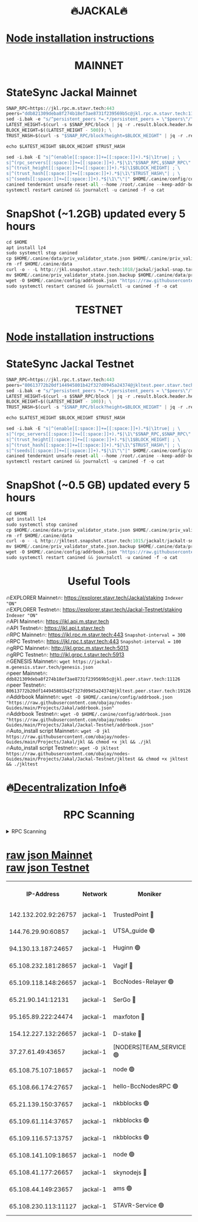 <h1 align="center"> 🔥JACKAL🔥</h1>

[Node installation instructions](https://github.com/obajay/nodes-Guides/tree/main/Projects/Jakal)
=

<h1 align="center"> MAINNET</h1>

# StateSync Jackal Mainnet
```python
SNAP_RPC=https://jkl.rpc.m.stavr.tech:443
peers="ddb821309deba8f274b18ef3ae8731f239569b5c@jkl.rpc.m.stavr.tech:11126"
sed -i.bak -e "s/^persistent_peers *=.*/persistent_peers = \"$peers\"/" $HOME/.canine/config/config.toml
LATEST_HEIGHT=$(curl -s $SNAP_RPC/block | jq -r .result.block.header.height); \
BLOCK_HEIGHT=$((LATEST_HEIGHT - 500)); \
TRUST_HASH=$(curl -s "$SNAP_RPC/block?height=$BLOCK_HEIGHT" | jq -r .result.block_id.hash)

echo $LATEST_HEIGHT $BLOCK_HEIGHT $TRUST_HASH

sed -i.bak -E "s|^(enable[[:space:]]+=[[:space:]]+).*$|\1true| ; \
s|^(rpc_servers[[:space:]]+=[[:space:]]+).*$|\1\"$SNAP_RPC,$SNAP_RPC\"| ; \
s|^(trust_height[[:space:]]+=[[:space:]]+).*$|\1$BLOCK_HEIGHT| ; \
s|^(trust_hash[[:space:]]+=[[:space:]]+).*$|\1\"$TRUST_HASH\"| ; \
s|^(seeds[[:space:]]+=[[:space:]]+).*$|\1\"\"|" $HOME/.canine/config/config.toml
canined tendermint unsafe-reset-all --home /root/.canine --keep-addr-book
systemctl restart canined && journalctl -u canined -f -o cat
```
# SnapShot (~1.2GB) updated every 5 hours
```python
cd $HOME
apt install lz4
sudo systemctl stop canined
cp $HOME/.canine/data/priv_validator_state.json $HOME/.canine/priv_validator_state.json.backup
rm -rf $HOME/.canine/data
curl -o - -L http://jkl.snapshot.stavr.tech:1018/jackal/jackal-snap.tar.lz4 | lz4 -c -d - | tar -x -C $HOME/.canine --strip-components 2
mv $HOME/.canine/priv_validator_state.json.backup $HOME/.canine/data/priv_validator_state.json
wget -O $HOME/.canine/config/addrbook.json "https://raw.githubusercontent.com/obajay/nodes-Guides/main/Projects/Jakal/addrbook.json"
sudo systemctl restart canined && journalctl -u canined -f -o cat
```

<h1 align="center"> TESTNET</h1>

[Node installation instructions](https://github.com/obajay/nodes-Guides/tree/main/Projects/Jakal/Jackal-Testnet)
=

# StateSync Jackal Testnet
```python
SNAP_RPC=https://jkl.rpc.t.stavr.tech:443
peers="80613772b20df144945801b42f327d0945a24374@jkltest.peer.stavr.tech:19126"
sed -i.bak -e "s/^persistent_peers *=.*/persistent_peers = \"$peers\"/" $HOME/.canine/config/config.toml
LATEST_HEIGHT=$(curl -s $SNAP_RPC/block | jq -r .result.block.header.height); \
BLOCK_HEIGHT=$((LATEST_HEIGHT - 100)); \
TRUST_HASH=$(curl -s "$SNAP_RPC/block?height=$BLOCK_HEIGHT" | jq -r .result.block_id.hash)

echo $LATEST_HEIGHT $BLOCK_HEIGHT $TRUST_HASH

sed -i.bak -E "s|^(enable[[:space:]]+=[[:space:]]+).*$|\1true| ; \
s|^(rpc_servers[[:space:]]+=[[:space:]]+).*$|\1\"$SNAP_RPC,$SNAP_RPC\"| ; \
s|^(trust_height[[:space:]]+=[[:space:]]+).*$|\1$BLOCK_HEIGHT| ; \
s|^(trust_hash[[:space:]]+=[[:space:]]+).*$|\1\"$TRUST_HASH\"| ; \
s|^(seeds[[:space:]]+=[[:space:]]+).*$|\1\"\"|" $HOME/.canine/config/config.toml
canined tendermint unsafe-reset-all --home /root/.canine --keep-addr-book
systemctl restart canined && journalctl -u canined -f -o cat
```
# SnapShot (~0.5 GB) updated every 5 hours
```python
cd $HOME
apt install lz4
sudo systemctl stop canined
cp $HOME/.canine/data/priv_validator_state.json $HOME/.canine/priv_validator_state.json.backup
rm -rf $HOME/.canine/data
curl -o - -L http://jkltest.snapshot.stavr.tech:1015/jackalt/jackalt-snap.tar.lz4 | lz4 -c -d - | tar -x -C $HOME/.canine --strip-components 2
mv $HOME/.canine/priv_validator_state.json.backup $HOME/.canine/data/priv_validator_state.json
wget -O $HOME/.canine/config/addrbook.json "https://raw.githubusercontent.com/obajay/nodes-Guides/main/Projects/Jakal/Jackal-Testnet/addrbook.json"
sudo systemctl restart canined && journalctl -u canined -f -o cat
```

 <h1 align="center"> Useful Tools</h1>

🔥EXPLORER Mainnet🔥:      https://explorer.stavr.tech/Jackal/staking		        `Indexer "ON"` \
🔥EXPLORER Testnet🔥:      https://explorer.stavr.tech/Jackal-Testnet/staking     `Indexer "ON"` \
🔥API Mainnet🔥: 			 		 https://jkl.api.m.stavr.tech \
🔥API Testnet🔥: 			 		 https://jkl.api.t.stavr.tech \
🔥RPC Mainnet🔥:           https://jkl.rpc.m.stavr.tech:443              `Snapshot-interval = 300` \
🔥RPC Testnet🔥:           https://jkl.rpc.t.stavr.tech:443              `Snapshot-interval = 100` \
🔥gRPC Mainnet🔥:          http://jkl.grpc.m.stavr.tech:5013 \
🔥gRPC Testnet🔥:          http://jkl.grpc.t.stavr.tech:5913 \
🔥GENESIS Mainnet🔥:    `wget https://jackal-m.genesis.stavr.tech/genesis.json` \
🔥peer Mainnet🔥:					 `ddb821309deba8f274b18ef3ae8731f239569b5c@jkl.peer.stavr.tech:11126` \
🔥peer Testnet🔥:					 `80613772b20df144945801b42f327d0945a24374@jkltest.peer.stavr.tech:19126` \
🔥Addrbook Mainnet🔥:    ```wget -O $HOME/.canine/config/addrbook.json "https://raw.githubusercontent.com/obajay/nodes-Guides/main/Projects/Jakal/addrbook.json"``` \
🔥Addrbook Testnet🔥:    ```wget -O $HOME/.canine/config/addrbook.json "https://raw.githubusercontent.com/obajay/nodes-Guides/main/Projects/Jakal/Jackal-Testnet/addrbook.json"``` \
🔥Auto_install script Mainnet🔥: ```wget -O jkl https://raw.githubusercontent.com/obajay/nodes-Guides/main/Projects/Jakal/jkl && chmod +x jkl && ./jkl``` \
🔥Auto_install script Testnet🔥: ```wget -O jkltest https://raw.githubusercontent.com/obajay/nodes-Guides/main/Projects/Jakal/Jackal-Testnet/jkltest && chmod +x jkltest && ./jkltest```

🔥[Decentralization Info](https://github.com/obajay/StateSync-snapshots/tree/main/Projects/Jackal/Decentralization)🔥
=

<h1 align="center"> RPC Scanning</h1>

<details>
<summary>RPC Scanning</summary>

<h2 align="center"> We scan nodes in real time every 4 hours. And we provide the final result of RPC endpoints.
We cannot influence the operation of these nodes in any way. </h2>


```python
If Voting Power is higher than 0 --> then the Node is a validator of the network and may be subject to attack and be a potential threat to the chain.
```
```python
We marked such validators with a red symbol
```

</details>

[raw json Mainnet](https://rpc-check.jaclalm.stavr.tech/jaclalm/rpc-jaclalm-result.json) \
[raw json Testnet](https://github.com/obajay/StateSync-snapshots/tree/main/Projects/Jackal/Rpc-Check-Testnet)
=

<table><tr><th>IP-Address</th><th>Network</th><th>Moniker</th><th>Latest Block Height</th><th>Earliest Block Height</th><th>Catching Up</th><th>Tx Index</th><th>Voting Power</th><th>Scan Time</th></tr><tr><td>142.132.202.92:26757</td><td>jackal-1</td><td>TrustedPoint 🔴</td><td>6682005</td><td>6129401</td><td>False</td><td>on</td><td>291194</td><td>2024-02-29T12:01:26.110298543UTC</td></tr><tr><td>144.76.29.90:60857</td><td>jackal-1</td><td>UTSA_guide 🟢</td><td>6682008</td><td>6280001</td><td>False</td><td>on</td><td>0</td><td>2024-02-29T12:01:57.946779290UTC</td></tr><tr><td>94.130.13.187:24657</td><td>jackal-1</td><td>Huginn 🟢</td><td>6588265</td><td>6424001</td><td>False</td><td>on</td><td>0</td><td>2024-02-29T12:02:18.123854301UTC</td></tr><tr><td>65.108.232.181:28657</td><td>jackal-1</td><td>Vagif 🔴</td><td>6682008</td><td>6462201</td><td>False</td><td>off</td><td>60003</td><td>2024-02-29T12:02:02.691831463UTC</td></tr><tr><td>65.109.118.148:26657</td><td>jackal-1</td><td>BccNodes-Relayer 🟢</td><td>6682007</td><td>6489001</td><td>False</td><td>on</td><td>0</td><td>2024-02-29T12:01:55.711422704UTC</td></tr><tr><td>65.21.90.141:12131</td><td>jackal-1</td><td>SerGo 🔴</td><td>6682004</td><td>6582004</td><td>False</td><td>off</td><td>51100</td><td>2024-02-29T12:01:21.736210733UTC</td></tr><tr><td>95.165.89.222:24474</td><td>jackal-1</td><td>maxfoton 🔴</td><td>6682008</td><td>6582007</td><td>False</td><td>off</td><td>117661</td><td>2024-02-29T12:02:03.085156986UTC</td></tr><tr><td>154.12.227.132:26657</td><td>jackal-1</td><td>D-stake 🔴</td><td>6681969</td><td>6591001</td><td>False</td><td>off</td><td>130261</td><td>2024-02-29T12:01:14.588348813UTC</td></tr><tr><td>37.27.61.49:43657</td><td>jackal-1</td><td>[NODERS]TEAM_SERVICE 🟢</td><td>6682003</td><td>6591201</td><td>False</td><td>on</td><td>0</td><td>2024-02-29T12:01:11.660294756UTC</td></tr><tr><td>65.108.75.107:18657</td><td>jackal-1</td><td>node 🟢</td><td>6682007</td><td>6616732</td><td>False</td><td>on</td><td>0</td><td>2024-02-29T12:01:47.231053903UTC</td></tr><tr><td>65.108.66.174:27657</td><td>jackal-1</td><td>hello-BccNodesRPC 🟢</td><td>6682008</td><td>6628401</td><td>False</td><td>on</td><td>0</td><td>2024-02-29T12:01:58.263762085UTC</td></tr><tr><td>65.21.139.150:37657</td><td>jackal-1</td><td>nkbblocks 🟢</td><td>6682004</td><td>6639001</td><td>False</td><td>on</td><td>0</td><td>2024-02-29T12:01:21.403721535UTC</td></tr><tr><td>65.109.61.114:37657</td><td>jackal-1</td><td>nkbblocks 🟢</td><td>6682007</td><td>6639001</td><td>False</td><td>on</td><td>0</td><td>2024-02-29T12:01:44.831072696UTC</td></tr><tr><td>65.109.116.57:13757</td><td>jackal-1</td><td>nkbblocks 🟢</td><td>6682010</td><td>6639001</td><td>False</td><td>on</td><td>0</td><td>2024-02-29T12:02:20.450389652UTC</td></tr><tr><td>65.108.141.109:18657</td><td>jackal-1</td><td>node 🟢</td><td>6682004</td><td>6643057</td><td>False</td><td>on</td><td>0</td><td>2024-02-29T12:01:16.989085626UTC</td></tr><tr><td>65.108.41.177:26657</td><td>jackal-1</td><td>skynodejs 🔴</td><td>6682009</td><td>6668001</td><td>False</td><td>on</td><td>83703</td><td>2024-02-29T12:02:15.075047422UTC</td></tr><tr><td>65.108.44.149:23657</td><td>jackal-1</td><td>ams 🟢</td><td>6682008</td><td>6672643</td><td>False</td><td>on</td><td>0</td><td>2024-02-29T12:02:03.412074822UTC</td></tr><tr><td>65.108.230.113:11127</td><td>jackal-1</td><td>STAVR-Service 🟢</td><td>6682008</td><td>6680601</td><td>False</td><td>on</td><td>0</td><td>2024-02-29T12:02:05.770758527UTC</td></tr></table>
